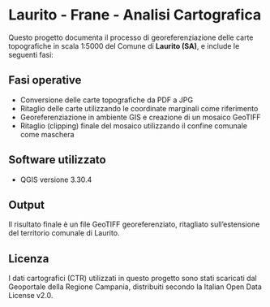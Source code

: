 # Laurito - Frane - Analisi Cartografica

Questo progetto documenta il processo di georeferenziazione delle carte topografiche in scala 1:5000 del Comune di **Laurito (SA)**, e include le seguenti fasi:

## Fasi operative

- Conversione delle carte topografiche da PDF a JPG
- Ritaglio delle carte utilizzando le coordinate marginali come riferimento
- Georeferenziazione in ambiente GIS e creazione di un mosaico GeoTIFF
- Ritaglio (clipping) finale del mosaico utilizzando il confine comunale come maschera

## Software utilizzato
- QGIS versione 3.30.4

## Output
Il risultato finale è un file GeoTIFF georeferenziato, ritagliato sull’estensione del territorio comunale di Laurito.

## Licenza
I dati cartografici (CTR) utilizzati in questo progetto sono stati scaricati dal Geoportale della Regione Campania, distribuiti secondo la Italian Open Data License v2.0.
